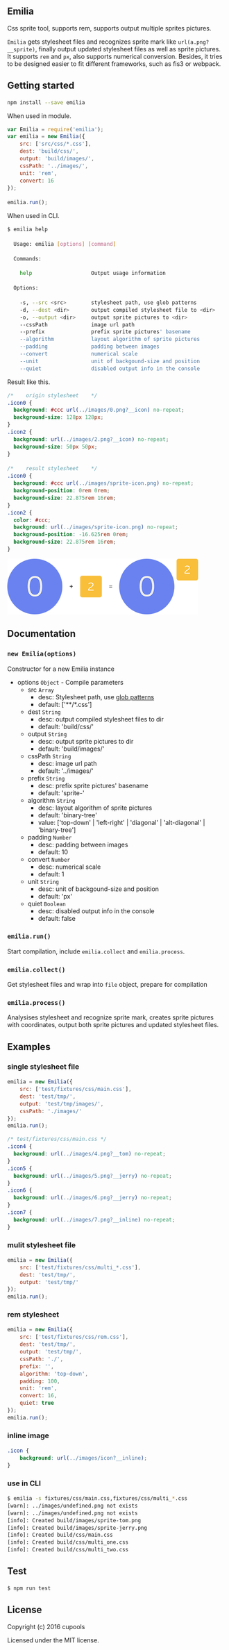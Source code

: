 ## Emilia

Css sprite tool, supports rem, supports output multiple sprites pictures.

`Emilia` gets stylesheet files and recognizes sprite mark like `url(a.png?__sprite)`, finally output updated stylesheet files as well as sprite pictures. It supports `rem` and `px`, also supports numerical conversion. Besides, it tries to be designed easier to fit different frameworks, such as fis3 or webpack.

## Getting started
```bash
npm install --save emilia
```

When used in module.

```js
var Emilia = require('emilia');
var emilia = new Emilia({
    src: ['src/css/*.css'],
    dest: 'build/css/',
    output: 'build/images/',
    cssPath: '../images/',
    unit: 'rem',
    convert: 16
});

emilia.run();
```

When used in CLI.

```bash
$ emilia help

  Usage: emilia [options] [command]

  Commands:

    help                   Output usage information

  Options:

    -s, --src <src>        stylesheet path, use glob patterns
    -d, --dest <dir>       output compiled stylesheet file to <dir>
    -o, --output <dir>     output sprite pictures to <dir>
    --cssPath              image url path
    --prefix               prefix sprite pictures' basename
    --algorithm            layout algorithm of sprite pictures
    --padding              padding between images
    --convert              numerical scale
    --unit                 unit of backgound-size and position
    --quiet                disabled output info in the console
```

Result like this.

```css
/*    origin stylesheet    */
.icon0 {
  background: #ccc url(../images/0.png?__icon) no-repeat;
  background-size: 128px 128px;
}
.icon2 {
  background: url(../images/2.png?__icon) no-repeat;
  background-size: 50px 50px;
}

/*    result stylesheet    */
.icon0 {
  background: #ccc url(../images/sprite-icon.png) no-repeat;
  background-position: 0rem 0rem;
  background-size: 22.875rem 16rem;
}
.icon2 {
  color: #ccc;
  background: url(../images/sprite-icon.png) no-repeat;
  background-position: -16.625rem 0rem;
  background-size: 22.875rem 16rem;
}
```

![sprite-icon](docs/sprite-icon.png)

## Documentation

### `new Emilia(options)`
Constructor for a new Emilia instance

- options `Object` - Compile parameters
    - src `Array`
        - desc: Stylesheet path, use [glob patterns](https://github.com/isaacs/node-glob)
        - default: ['**/\*.css']
    - dest `String`
        - desc: output compiled stylesheet files to dir
        - default: 'build/css/'
    - output `String` 
        - desc: output sprite pictures to dir
        - default: 'build/images/'
    - cssPath `String` 
        - desc: image url path
        - default: '../images/'
    - prefix `String` 
        - desc: prefix sprite pictures' basename
        - default: 'sprite-'
    - algorithm `String` 
        - desc: layout algorithm of sprite pictures
        - default: 'binary-tree'
        - value: ['top-down' | 'left-right' | 'diagonal' | 'alt-diagonal' | 'binary-tree']
    - padding `Number` 
        - desc: padding between images
        - default: 10
    - convert `Number` 
        - desc: numerical scale
        - default: 1
    - unit `String` 
        - desc: unit of backgound-size and position
        - default: 'px'
    - quiet `Boolean` 
        - desc: disabled output info in the console
        - default: false

### `emilia.run()`
Start compilation, include `emilia.collect` and `emilia.process`.

### `emilia.collect()`
Get stylesheet files and wrap into `file` object, prepare for compilation

### `emilia.process()`
Analysises stylesheet and recognize sprite mark, creates sprite pictures with coordinates, output both sprite pictures and updated stylesheet files.

## Examples
### single stylesheet file

```js
emilia = new Emilia({
    src: ['test/fixtures/css/main.css'],
    dest: 'test/tmp/',
    output: 'test/tmp/images/',
    cssPath: './images/'
});
emilia.run();
```

```css
/* test/fixtures/css/main.css */
.icon4 {
  background: url(../images/4.png?__tom) no-repeat;
}
.icon5 {
  background: url(../images/5.png?__jerry) no-repeat;
}
.icon6 {
  background: url(../images/6.png?__jerry) no-repeat;
}
.icon7 {
  background: url(../images/7.png?__inline) no-repeat;
}
```

### mulit stylesheet file

```js
emilia = new Emilia({
    src: ['test/fixtures/css/multi_*.css'],
    dest: 'test/tmp/',
    output: 'test/tmp/'
}); 
emilia.run();
```

### rem stylesheet

```js
emilia = new Emilia({
    src: ['test/fixtures/css/rem.css'],
    dest: 'test/tmp/',
    output: 'test/tmp/',
    cssPath: './',
    prefix: '',
    algorithm: 'top-down',
    padding: 100,
    unit: 'rem',
    convert: 16,
    quiet: true
});
emilia.run();
```

### inline image

```css
.icon {
    background: url(../images/icon?__inline);
}
```

### use in CLI

```bash
$ emilia -s fixtures/css/main.css,fixtures/css/multi_*.css
[warn]: ../images/undefined.png not exists
[warn]: ../images/undefined.png not exists
[info]: Created build/images/sprite-tom.png
[info]: Created build/images/sprite-jerry.png
[info]: Created build/css/main.css
[info]: Created build/css/multi_one.css
[info]: Created build/css/multi_two.css
```

## Test
```bash
$ npm run test
```

## License

Copyright (c) 2016 cupools

Licensed under the MIT license.